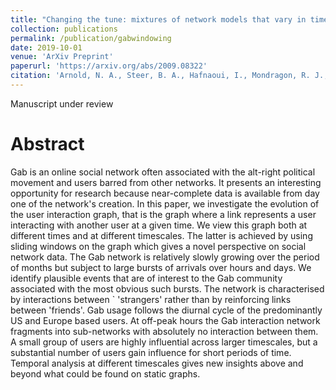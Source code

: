 ```yaml
---
title: "Changing the tune: mixtures of network models that vary in time"
collection: publications
permalink: /publication/gabwindowing
date: 2019-10-01
venue: 'ArXiv Preprint'
paperurl: 'https://arxiv.org/abs/2009.08322'
citation: 'Arnold, N. A., Steer, B. A., Hafnaoui, I., Mondragon, R. J., Cuadrado, F., & Clegg, R. G. (2020). Moving with the Times: Investigating the Alt-Right Network Gab with Temporal Interaction Graphs. arXiv preprint arXiv:2009.08322.'
---
```

Manuscript under review

# Abstract

Gab is an online social network often associated with the alt-right political movement and users barred from other networks. It presents an interesting opportunity for research because near-complete data is available from day one of the network's creation. In this paper, we investigate the evolution of the user interaction graph, that is the graph where a link represents a user interacting with another user at a given time. We view this graph both at different times and at different timescales. The latter is achieved by using sliding windows on the graph which gives a novel perspective on social network data. The Gab network is relatively slowly growing over the period of months but subject to large bursts of arrivals over hours and days. We identify plausible events that are of interest to the Gab community associated with the most obvious such bursts. The network is characterised by interactions between `
'strangers' rather than by reinforcing links between 'friends'. Gab usage follows the diurnal cycle of the predominantly US and Europe based users. At off-peak hours the Gab interaction network fragments into sub-networks with absolutely no interaction between them. A small group of users are highly influential across larger timescales, but a substantial number of users gain influence for short periods of time. Temporal analysis at different timescales gives new insights above and beyond what could be found on static graphs.
